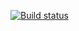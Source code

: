 [![Build status](https://ci.appveyor.com/api/projects/status/9e9uac4kn1qxly6s?svg=true)](https://ci.appveyor.com/project/Maik808/dz5-1-patterns)
